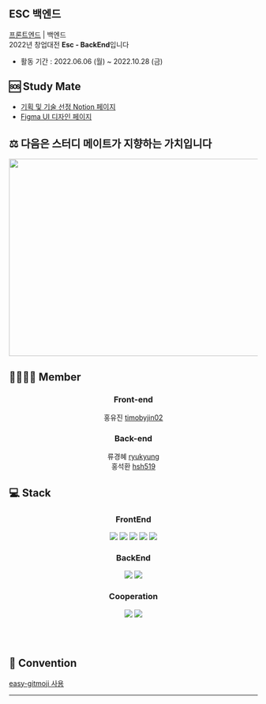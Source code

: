 ## ESC 백엔드
[프론트엔드](https://github.com/2-sc/Front-End) | 백엔드<br>
2022년 창업대전 **Esc - BackEnd**입니다


- 활동 기간 : 2022.06.06 (월) ~ 2022.10.28 (금)


## 🆘 Study Mate
- [기획 및 기술 선정 Notion 페이지](https://www.notion.so/ryu-ddo/Save-the-Earth-2dfbd93a4dc740eda4c338a6ede43c8b)
- [Figma UI 디자인 페이지](#)

## ⚖ 다음은 스터디 메이트가 지향하는 가치입니다
<div align="center">
 <img src="https://user-images.githubusercontent.com/101804857/179381992-23b741d7-574a-4335-9cdf-37c77861af21.png" width="600px;" height="400px;">
</div>

## 👨‍👨‍👧‍👦 Member
<div align="center">
<h3>Front-end</h3>
홍유진 <a href="https://github.com/timobyjin02">timobyjin02</a><br>


<h3>Back-end</h3>
류경혜 <a href="https://github.com/ryukyung">ryukyung</a> <br>
홍석환 <a href="https://github.com/hsh519">hsh519</a><br>
</div>

## 💻 Stack
<h3 align="center">  
  FrontEnd
</h3>
<p align="center">  
  <img src="https://img.shields.io/badge/HTML-white?logo=html5"/>
  <img src= "https://img.shields.io/badge/CSS-blue?logo=css3"/>
  <img src= "https://img.shields.io/badge/Scss-pink?logo=sass"/>
  <img src= "https://img.shields.io/badge/JavaScript-ES6-yellow?logo=javascript"/>
  <img src= "https://img.shields.io/badge/React-blue?logo=react"/>
<h3 align="center">  
 BackEnd
</h3>
<p align="center">  
<img src="https://img.shields.io/badge/Django-092E20?logo=Django&color=092E20"/>
  <img src= "https://img.shields.io/badge/MariaDB-003545?logo=mariadb&logoColor=white"/>
</p>  

<h3 align="center">  
  Cooperation
</h3>
<p align="center">
  <img src="https://img.shields.io/badge/GitHub-100000?logo=github" />
  <img src= "https://img.shields.io/badge/Git-FF4500?logo=git&logoColor=white"/>
</p>
<br/>
<br/>

## 🤙 Convention

[easy-gitmoji 사용](https://easy-gitmoji.halamlee.com/)

****
